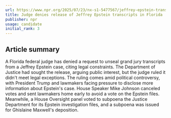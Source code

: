 ```yaml
---
url: https://www.npr.org/2025/07/23/nx-s1-5477567/jeffrey-epstein-transcripts-florida
title: Judge denies release of Jeffrey Epstein transcripts in Florida
publisher: npr
usage: candidate
initial_rank: 3
---
```

## Article summary
A Florida federal judge has denied a request to unseal grand jury transcripts from a Jeffrey Epstein case, citing legal constraints. The Department of Justice had sought the release, arguing public interest, but the judge ruled it didn't meet legal exceptions. The ruling comes amid political controversy, with President Trump and lawmakers facing pressure to disclose more information about Epstein's case. House Speaker Mike Johnson canceled votes and sent lawmakers home early to avoid a vote on the Epstein files. Meanwhile, a House Oversight panel voted to subpoena the Justice Department for its Epstein investigation files, and a subpoena was issued for Ghislaine Maxwell's deposition.
